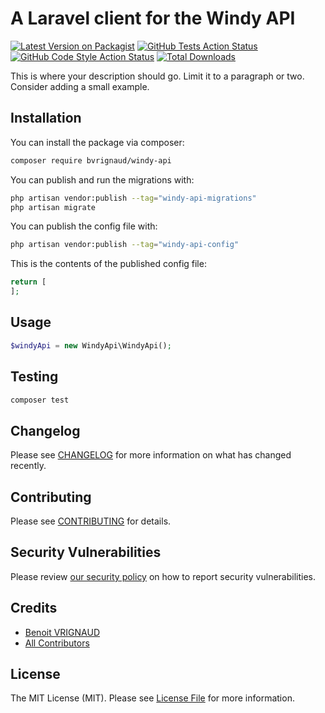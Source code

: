 # A Laravel client for the Windy API

[![Latest Version on Packagist](https://img.shields.io/packagist/v/bvrignaud/windy-api.svg?style=flat-square)](https://packagist.org/packages/bvrignaud/windy-api)
[![GitHub Tests Action Status](https://img.shields.io/github/actions/workflow/status/bvrignaud/windy-api/run-tests.yml?branch=main&label=tests&style=flat-square)](https://github.com/bvrignaud/windy-api/actions?query=workflow%3Arun-tests+branch%3Amain)
[![GitHub Code Style Action Status](https://img.shields.io/github/actions/workflow/status/bvrignaud/windy-api/fix-php-code-style-issues.yml?branch=main&label=code%20style&style=flat-square)](https://github.com/bvrignaud/windy-api/actions?query=workflow%3A"Fix+PHP+code+style+issues"+branch%3Amain)
[![Total Downloads](https://img.shields.io/packagist/dt/bvrignaud/windy-api.svg?style=flat-square)](https://packagist.org/packages/bvrignaud/windy-api)

This is where your description should go. Limit it to a paragraph or two. Consider adding a small example.

## Installation

You can install the package via composer:

```bash
composer require bvrignaud/windy-api
```

You can publish and run the migrations with:

```bash
php artisan vendor:publish --tag="windy-api-migrations"
php artisan migrate
```

You can publish the config file with:

```bash
php artisan vendor:publish --tag="windy-api-config"
```

This is the contents of the published config file:

```php
return [
];
```

## Usage

```php
$windyApi = new WindyApi\WindyApi();
```

## Testing

```bash
composer test
```

## Changelog

Please see [CHANGELOG](CHANGELOG.md) for more information on what has changed recently.

## Contributing

Please see [CONTRIBUTING](CONTRIBUTING.md) for details.

## Security Vulnerabilities

Please review [our security policy](../../security/policy) on how to report security vulnerabilities.

## Credits

- [Benoit VRIGNAUD](https://github.com/bvrignaud)
- [All Contributors](../../contributors)

## License

The MIT License (MIT). Please see [License File](LICENSE.md) for more information.
